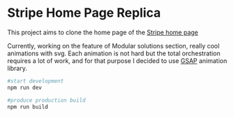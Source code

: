 # Stripe Home Page Replica

This project aims to clone the home page of the [Stripe home page](https://stripe.com)

Currently, working on the feature of Modular solutions section, really cool animations with svg. Each animation is not hard but the total orchestration requires a lot of work, and for that purpose I decided to use [GSAP](https://www.npmjs.com/package/gsap) animation library.

```bash
#start development
npm run dev

#produce production build
npm run build
```
